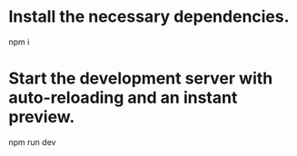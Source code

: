 
# Install the necessary dependencies.
npm i

# Start the development server with auto-reloading and an instant preview.
npm run dev
